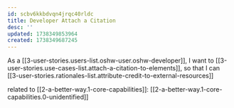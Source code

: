 ```yaml
---
id: scbv6kkbdvqn4jrqc40rldc
title: Developer Attach a Citation
desc: ''
updated: 1738349853964
created: 1738349687245
---
```


As a [[3-user-stories.users-list.oshw-user.oshw-developer]],
I want to [[3-user-stories.use-cases-list.attach-a-citation-to-elements]],
so that I can [[3-user-stories.rationales-list.attribute-credit-to-external-resources]]

related to [[2-a-better-way.1-core-capabilities]]: [[2-a-better-way.1-core-capabilities.0-unidentified]]
